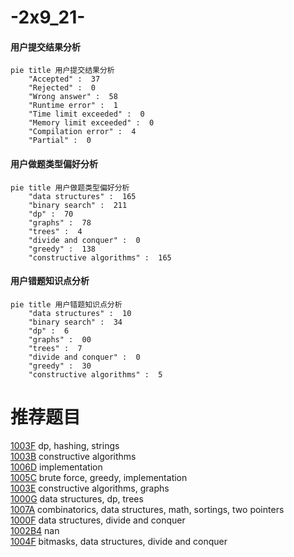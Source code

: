 # -2x9_21-

<!-- tabs:start -->



#### **用户提交结果分析**

```mermaid
pie title 用户提交结果分析
    "Accepted" :  37
    "Rejected" :  0
    "Wrong answer" :  58
    "Runtime error" :  1
    "Time limit exceeded" :  0
    "Memory limit exceeded" :  0
    "Compilation error" :  4
    "Partial" :  0
```

#### **用户做题类型偏好分析**

```mermaid
pie title 用户做题类型偏好分析
    "data structures" :  165
    "binary search" :  211
    "dp" :  70
    "graphs" :  78
    "trees" :  4
    "divide and conquer" :  0
    "greedy" :  138
    "constructive algorithms" :  165
```
#### **用户错题知识点分析**

```mermaid
pie title 用户错题知识点分析
    "data structures" :  10
    "binary search" :  34
    "dp" :  6
    "graphs" :  00
    "trees" :  7
    "divide and conquer" :  0
    "greedy" :  30
    "constructive algorithms" :  5
```



<!-- tabs:end -->
# 推荐题目
[1003F](https://codeforces.com/contest/1003/problem/F)		dp,
                        hashing,
                        strings		  
[1003B](https://codeforces.com/contest/1003/problem/B)		constructive algorithms		  
[1006D](https://codeforces.com/contest/1006/problem/D)		implementation		  
[1005C](https://codeforces.com/contest/1005/problem/C)		brute force,
                        greedy,
                        implementation		  
[1003E](https://codeforces.com/contest/1003/problem/E)		constructive algorithms,
                        graphs		  
[1000G](https://codeforces.com/contest/1000/problem/G)		data structures,
                        dp,
                        trees		  
[1007A](https://codeforces.com/contest/1007/problem/A)		combinatorics,
                        data structures,
                        math,
                        sortings,
                        two pointers		  
[1000F](https://codeforces.com/contest/1000/problem/F)		data structures,
                        divide and conquer		  
[1002B4](https://codeforces.com/contest/1002B/problem/4)		nan		  
[1004F](https://codeforces.com/contest/1004/problem/F)		bitmasks,
                        data structures,
                        divide and conquer		  
